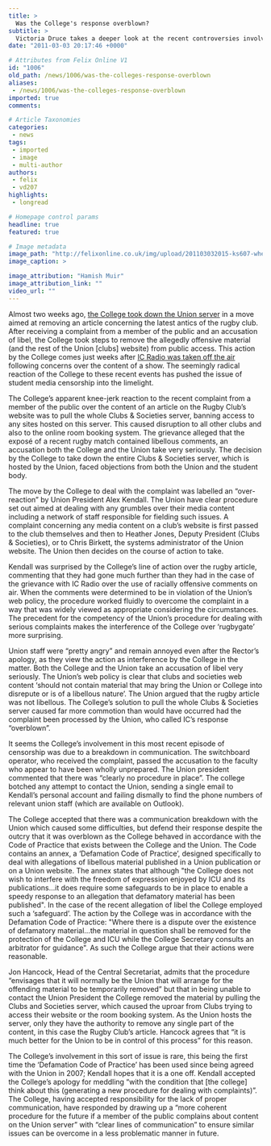 ```yaml
---
title: >
  Was the College's response overblown?
subtitle: >
  Victoria Druce takes a deeper look at the recent controversies involving online student content
date: "2011-03-03 20:17:46 +0000"

# Attributes from Felix Online V1
id: "1006"
old_path: /news/1006/was-the-colleges-response-overblown
aliases:
 - /news/1006/was-the-colleges-response-overblown
imported: true
comments:

# Article Taxonomies
categories:
 - news
tags:
 - imported
 - image
 - multi-author
authors:
 - felix
 - vd207
highlights:
 - longread

# Homepage control params
headline: true
featured: true

# Image metadata
image_path: "http://felixonline.co.uk/img/upload/201103032015-ks607-wheresth.jpg"
image_caption: >

image_attribution: "Hamish Muir"
image_attribution_link: ""
video_url: ""
---
```


Almost two weeks ago, [the College took down the Union server](http://felixonline.co.uk/news/863/college-pulls-plug-on-union-server/) in a move aimed at removing an article concerning the latest antics of the rugby club. After receiving a complaint from a member of the public and an accusation of libel, the College took steps to remove the allegedly offensive material (and the rest of the Union [clubs] website) from public access. This action by the College comes just weeks after [IC Radio was taken off the air](http://www.felixonline.co.uk/?article=727) following concerns over the content of a show. The seemingly radical reaction of the College to these recent events has pushed the issue of student media censorship into the limelight.

The College’s apparent knee-jerk reaction to the recent complaint from a member of the public over the content of an article on the Rugby Club’s website was to pull the whole Clubs & Societies server, banning access to any sites hosted on this server. This caused disruption to all other clubs and also to the online room booking system. The grievance alleged that the exposé of a recent rugby match contained libellous comments, an accusation both the College and the Union take very seriously. The decision by the College to take down the entire Clubs & Societies server, which is hosted by the Union, faced objections from both the Union and the student body.

The move by the College to deal with the complaint was labelled an “over-reaction” by Union President Alex Kendall. The Union have clear procedure set out aimed at dealing with any grumbles over their media content including a network of staff responsible for fielding such issues. A complaint concerning any media content on a club’s website is first passed to the club themselves and then to Heather Jones, Deputy President (Clubs & Societies), or to Chris Birkett, the systems administrator of the Union website. The Union then decides on the course of action to take.

Kendall was surprised by the College’s line of action over the rugby article, commenting that they had gone much further than they had in the case of the grievance with IC Radio over the use of racially offensive comments on air. When the comments were determined to be in violation of the Union’s web policy, the procedure worked fluidly to overcome the complaint in a way that was widely viewed as appropriate considering the circumstances. The precedent for the competency of the Union’s procedure for dealing with serious complaints makes the interference of the College over ‘rugbygate’ more surprising.

Union staff were “pretty angry” and remain annoyed even after the Rector’s apology, as they view the action as interference by the College in the matter. Both the College and the Union take an accusation of libel very seriously. The Union’s web policy is clear that clubs and societies web content ‘should not contain material that may bring the Union or College into disrepute or is of a libellous nature’. The Union argued that the rugby article was not libellous. The College’s solution to pull the whole Clubs & Societies server caused far more commotion than would have occurred had the complaint been processed by the Union, who called IC’s response “overblown”.

It seems the College’s involvement in this most recent episode of censorship was due to a breakdown in communication. The switchboard operator, who received the complaint, passed the accusation to the faculty who appear to have been wholly unprepared. The Union president commented that there was “clearly no procedure in place”. The college botched any attempt to contact the Union, sending a single email to Kendall’s personal account and failing dismally to find the phone numbers of relevant union staff (which are available on Outlook).

The College accepted that there was a communication breakdown with the Union which caused some difficulties, but defend their response despite the outcry that it was overblown as the College behaved in accordance with the Code of Practice that exists between the College and the Union. The Code contains an annex, a ‘Defamation Code of Practice’, designed specifically to deal with allegations of libellous material published in a Union publication or on a Union website. The annex states that although "the College does not wish to interfere with the freedom of expression enjoyed by ICU and its publications…it does require some safeguards to be in place to enable a speedy response to an allegation that defamatory material has been published". In the case of the recent allegation of libel the College employed such a ‘safeguard’. The action by the College was in accordance with the Defamation Code of Practice: "Where there is a dispute over the existence of defamatory material…the material in question shall be removed for the protection of the College and ICU while the College Secretary consults an arbitrator for guidance". As such the College argue that their actions were reasonable.

Jon Hancock, Head of the Central Secretariat, admits that the procedure “envisages that it will normally be the Union that will arrange for the offending material to be temporarily removed” but that in being unable to contact the Union President the College removed the material by pulling the Clubs and Societies server, which caused the uproar from Clubs trying to access their website or the room booking system. As the Union hosts the server, only they have the authority to remove any single part of the content, in this case the Rugby Club’s article. Hancock agrees that “it is much better for the Union to be in control of this process” for this reason.

The College’s involvement in this sort of issue is rare, this being the first time the ‘Defamation Code of Practice’ has been used since being agreed with the Union in 2007; Kendall hopes that it is a one off. Kendall accepted the College’s apology for meddling “with the condition that [the college] think about this (generating a new procedure for dealing with complaints)”. The College, having accepted responsibility for the lack of proper communication, have responded by drawing up a “more coherent procedure for the future if a member of the public complains about content on the Union server” with “clear lines of communication” to ensure similar issues can be overcome in a less problematic manner in future.
